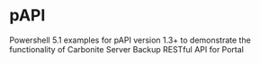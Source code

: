 # pAPI
Powershell 5.1 examples for pAPI version 1.3+ to demonstrate the functionality of Carbonite Server Backup RESTful API for Portal
